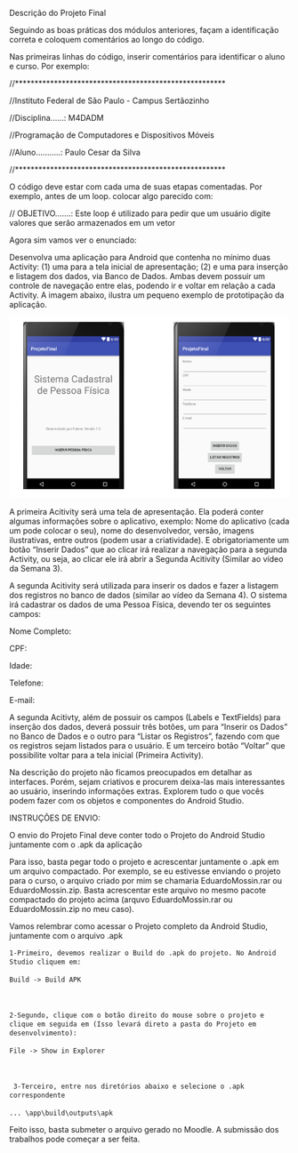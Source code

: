 Descrição do Projeto Final

 

Seguindo as boas práticas dos módulos anteriores, façam a identificação correta e coloquem comentários ao longo do código.

Nas primeiras linhas do código, inserir comentários para identificar o aluno e curso. Por exemplo:

//******************************************************

//Instituto Federal de São Paulo - Campus Sertãozinho

//Disciplina......: M4DADM

//Programação de Computadores e Dispositivos Móveis

//Aluno...........: Paulo Cesar da Silva

//******************************************************

 

O código deve estar com cada uma de suas etapas comentadas. Por exemplo, antes de um loop. colocar algo parecido com:

// OBJETIVO.......: Este loop é utilizado para pedir que um usuário digite valores que serão armazenados em um vetor

 

 Agora sim vamos ver o enunciado:

Desenvolva uma aplicação para Android que contenha no mínimo duas Activity: (1) uma para a tela inicial de apresentação; (2) e uma para inserção e listagem dos dados, via Banco de Dados. Ambas devem possuir um controle de navegação entre elas, podendo ir e voltar em relação a cada Activity. A imagem abaixo, ilustra um pequeno exemplo de prototipação da aplicação.

![Imagem do projeto](descricaoProjeto.png)

A primeira Acitivity será uma tela de apresentação. Ela poderá conter algumas informações sobre o aplicativo, exemplo: Nome do aplicativo (cada um pode colocar o seu), nome do desenvolvedor, versão, imagens ilustrativas, entre outros (podem usar a criatividade). E obrigatoriamente um botão “Inserir Dados” que ao clicar irá realizar a navegação para a segunda Activity, ou seja, ao clicar ele irá abrir a Segunda Acitivity (Similar ao vídeo da Semana 3).


A segunda Acitivity será utilizada para inserir os dados e fazer a listagem dos registros no banco de dados (similar ao vídeo da Semana 4). O sistema irá cadastrar os dados de uma Pessoa Física, devendo ter os seguintes campos:

Nome Completo:

CPF:

Idade:

Telefone:

E-mail:


A segunda Acitivty, além de possuir os campos (Labels e TextFields) para inserção dos dados, deverá possuir três botões, um para “Inserir os Dados” no Banco de Dados e o outro para “Listar os Registros”, fazendo com que os registros sejam listados para o usuário. E um terceiro botão “Voltar” que possibilite voltar para a tela inicial (Primeira Activity).

Na descrição do projeto não ficamos preocupados em detalhar as interfaces. Porém, sejam criativos e procurem deixa-las mais interessantes ao usuário, inserindo informações extras. Explorem tudo o que vocês podem fazer com os objetos e componentes do Android Studio.

 

INSTRUÇÕES DE ENVIO:

O envio do Projeto Final deve conter todo o Projeto do Android Studio juntamente com o .apk da aplicação

Para isso, basta pegar todo o projeto e acrescentar juntamente o .apk em um arquivo compactado. Por exemplo, se eu estivesse enviando o projeto para o curso, o arquivo criado por mim se chamaria EduardoMossin.rar ou EduardoMossin.zip. Basta acrescentar este arquivo no mesmo pacote compactado do projeto acima (arquvo EduardoMossin.rar ou EduardoMossin.zip no meu caso).


Vamos relembrar como acessar o Projeto completo da Android Studio, juntamente com o arquivo .apk

    1-Primeiro, devemos realizar o Build do .apk do projeto. No Android Studio cliquem em:

    Build -> Build APK

 

    2-Segundo, clique com o botão direito do mouse sobre o projeto e clique em seguida em (Isso levará direto a pasta do Projeto em desenvolvimento):

    File -> Show in Explorer

 

     3-Terceiro, entre nos diretórios abaixo e selecione o .apk correspondente

    ... \app\build\outputs\apk

 

Feito isso, basta submeter o arquivo gerado no Moodle. A submissão dos trabalhos pode começar a ser feita.
